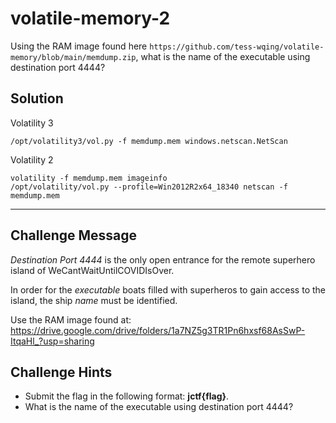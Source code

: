 # volatile-memory-2

Using the RAM image found here `https://github.com/tess-wqing/volatile-memory/blob/main/memdump.zip`, what is the name of the executable using destination port 4444?

## Solution

Volatility 3

```
/opt/volatility3/vol.py -f memdump.mem windows.netscan.NetScan
```

Volatility 2

```
volatility -f memdump.mem imageinfo
/opt/volatility/vol.py --profile=Win2012R2x64_18340 netscan -f memdump.mem
```


--- 

## Challenge Message 
*Destination Port 4444* is the only open entrance for the remote superhero island of WeCantWaitUntilCOVIDIsOver.  

In order for the *executable* boats filled with superheros to gain access to the island,  the ship *name* must be identified.

Use the RAM image found at:
https://drive.google.com/drive/folders/1a7NZ5g3TR1Pn6hxsf68AsSwP-ItqaHl_?usp=sharing

## Challenge Hints
* Submit the flag in the following format: **jctf{flag}**.
* What is the name of the executable using destination port 4444?